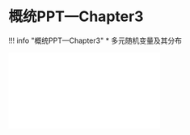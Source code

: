 # 概统PPT—Chapter3
!!! info "概统PPT—Chapter3"
    * 多元随机变量及其分布

<object data="概统Chapter3.pdf" type="application/pdf" width="100%" height="800">
    <embed src="概统Chapter3.pdf" type="application/pdf" />
</object>